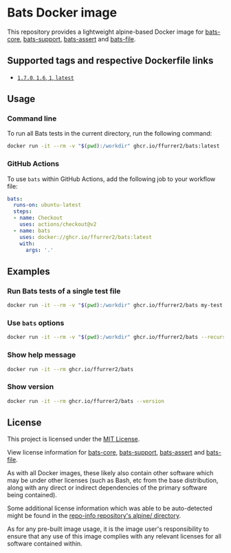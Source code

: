 <!-- SPDX-License-Identifier: MIT -->
# Bats Docker image

This repository provides a lightweight alpine-based Docker image for [bats-core](https://github.com/bats-core/bats-core), [bats-support](https://github.com/ztombol/bats-support), [bats-assert](https://github.com/ztombol/bats-assert) and [bats-file](https://github.com/ztombol/bats-file).

## Supported tags and respective Dockerfile links

- [`1.7.0`, `1.6`, `1`, `latest`](https://github.com/ffurrer2/docker-bats/blob/main/Dockerfile)

## Usage

### Command line

To run all Bats tests in the current directory, run the following command:

```bash
docker run -it --rm -v "$(pwd):/workdir" ghcr.io/ffurrer2/bats:latest .
```

### GitHub Actions

To use `bats` within GitHub Actions, add the following job to your workflow file:

```yaml
bats:
  runs-on: ubuntu-latest
  steps:
  - name: Checkout
    uses: actions/checkout@v2
  - name: bats
    uses: docker://ghcr.io/ffurrer2/bats:latest
    with:
      args: '.'
```

## Examples

### Run Bats tests of a single test file

```bash
docker run -it --rm -v "$(pwd):/workdir" ghcr.io/ffurrer2/bats my-test.bats
```

### Use `bats` options

```bash
docker run -it --rm -v "$(pwd):/workdir" ghcr.io/ffurrer2/bats --recursive --tap .
```

### Show help message

```bash
docker run -it --rm ghcr.io/ffurrer2/bats
```

### Show version

```bash
docker run -it --rm ghcr.io/ffurrer2/bats --version
```

## License

This project is licensed under the [MIT License](LICENSE).

View license information for [bats-core](https://github.com/bats-core/bats-core/blob/master/LICENSE.md), [bats-support](https://github.com/ztombol/bats-support/blob/master/LICENSE), [bats-assert](https://github.com/ztombol/bats-assert/blob/master/LICENSE) and [bats-file](https://github.com/ztombol/bats-file/blob/master/LICENSE).

As with all Docker images, these likely also contain other software which may be under other licenses (such as Bash, etc from the base distribution, along with any direct or indirect dependencies of the primary software being contained).

Some additional license information which was able to be auto-detected might be found in the [repo-info repository's alpine/ directory](https://github.com/docker-library/repo-info/tree/master/repos/alpine).

As for any pre-built image usage, it is the image user's responsibility to ensure that any use of this image complies with any relevant licenses for all software contained within.

